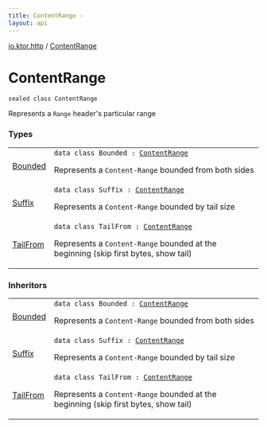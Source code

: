 ```yaml
---
title: ContentRange - 
layout: api
---
```


<div class='api-docs-breadcrumbs'><a href="../index.html">io.ktor.http</a> / <a href="./index.html">ContentRange</a></div>

# ContentRange

<div class="signature"><code><span class="keyword">sealed</span> <span class="keyword">class </span><span class="identifier">ContentRange</span></code></div>

Represents a <code>Range</code> header's particular range

### Types

<table class="api-docs-table">
<tbody>
<tr>
<td markdown="1">

<a href="-bounded/index.html">Bounded</a>


</td>
<td markdown="1">
<div class="signature"><code><span class="keyword">data</span> <span class="keyword">class </span><span class="identifier">Bounded</span>&nbsp;<span class="symbol">:</span>&nbsp;<a href="./index.md"><span class="identifier">ContentRange</span></a></code></div>

Represents a <code>Content-Range</code> bounded from both sides


</td>
</tr>
<tr>
<td markdown="1">

<a href="-suffix/index.html">Suffix</a>


</td>
<td markdown="1">
<div class="signature"><code><span class="keyword">data</span> <span class="keyword">class </span><span class="identifier">Suffix</span>&nbsp;<span class="symbol">:</span>&nbsp;<a href="./index.md"><span class="identifier">ContentRange</span></a></code></div>

Represents a <code>Content-Range</code> bounded by tail size


</td>
</tr>
<tr>
<td markdown="1">

<a href="-tail-from/index.html">TailFrom</a>


</td>
<td markdown="1">
<div class="signature"><code><span class="keyword">data</span> <span class="keyword">class </span><span class="identifier">TailFrom</span>&nbsp;<span class="symbol">:</span>&nbsp;<a href="./index.md"><span class="identifier">ContentRange</span></a></code></div>

Represents a <code>Content-Range</code> bounded at the beginning (skip first bytes, show tail)


</td>
</tr>
</tbody>
</table>

### Inheritors

<table class="api-docs-table">
<tbody>
<tr>
<td markdown="1">

<a href="-bounded/index.html">Bounded</a>


</td>
<td markdown="1">
<div class="signature"><code><span class="keyword">data</span> <span class="keyword">class </span><span class="identifier">Bounded</span>&nbsp;<span class="symbol">:</span>&nbsp;<a href="./index.md"><span class="identifier">ContentRange</span></a></code></div>

Represents a <code>Content-Range</code> bounded from both sides


</td>
</tr>
<tr>
<td markdown="1">

<a href="-suffix/index.html">Suffix</a>


</td>
<td markdown="1">
<div class="signature"><code><span class="keyword">data</span> <span class="keyword">class </span><span class="identifier">Suffix</span>&nbsp;<span class="symbol">:</span>&nbsp;<a href="./index.md"><span class="identifier">ContentRange</span></a></code></div>

Represents a <code>Content-Range</code> bounded by tail size


</td>
</tr>
<tr>
<td markdown="1">

<a href="-tail-from/index.html">TailFrom</a>


</td>
<td markdown="1">
<div class="signature"><code><span class="keyword">data</span> <span class="keyword">class </span><span class="identifier">TailFrom</span>&nbsp;<span class="symbol">:</span>&nbsp;<a href="./index.md"><span class="identifier">ContentRange</span></a></code></div>

Represents a <code>Content-Range</code> bounded at the beginning (skip first bytes, show tail)


</td>
</tr>
</tbody>
</table>
